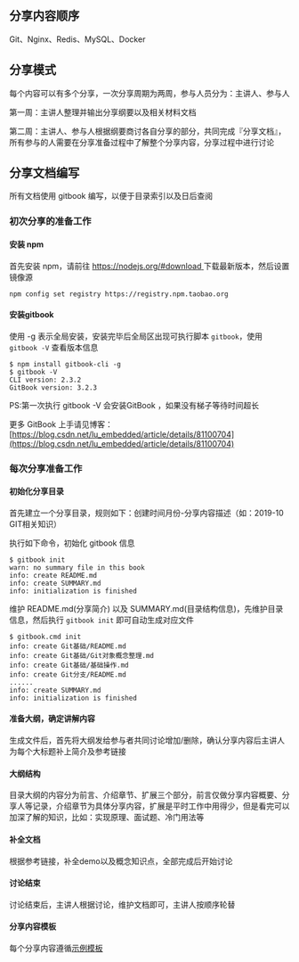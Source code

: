## 分享内容顺序

Git、Nginx、Redis、MySQL、Docker

## 分享模式

每个内容可以有多个分享，一次分享周期为两周，参与人员分为：主讲人、参与人

第一周：主讲人整理并输出分享纲要以及相关材料文档

第二周：主讲人、参与人根据纲要商讨各自分享的部分，共同完成『分享文档』，所有参与的人需要在分享准备过程中了解整个分享内容，分享过程中进行讨论

## 分享文档编写

所有文档使用 gitbook 编写，以便于目录索引以及日后查阅

### 初次分享的准备工作

#### 安装 npm

首先安装 npm，请前往 [https://nodejs.org/#download ](https://nodejs.org/#download ) 下载最新版本，然后设置镜像源

```shell
npm config set registry https://registry.npm.taobao.org
```

#### 安装gitbook

使用 -g 表示全局安装，安装完毕后全局区出现可执行脚本 `gitbook`，使用 `gitbook -V` 查看版本信息

```shell
$ npm install gitbook-cli -g
$ gitbook -V
CLI version: 2.3.2
GitBook version: 3.2.3
```

PS:第一次执行 gitbook -V 会安装GitBook ，如果没有梯子等待时间超长

更多 GitBook 上手请见博客：[https://blog.csdn.net/lu_embedded/article/details/81100704](https://blog.csdn.net/lu_embedded/article/details/81100704)

### 每次分享准备工作

#### 初始化分享目录

首先建立一个分享目录，规则如下：创建时间月份-分享内容描述（如：2019-10 GIT相关知识）

执行如下命令，初始化 gitbook 信息

```shell
$ gitbook init
warn: no summary file in this book
info: create README.md
info: create SUMMARY.md
info: initialization is finished
```

维护 README.md(分享简介) 以及 SUMMARY.md(目录结构信息)，先维护目录信息，然后执行 `gitbook init` 即可自动生成对应文件

```shell
$ gitbook.cmd init
info: create Git基础/README.md    
info: create Git基础/Git对象概念整理.md 
info: create Git基础/基础操作.md      
info: create Git分支/README.md    
......      
info: create SUMMARY.md         
info: initialization is finished
```

#### 准备大纲，确定讲解内容

生成文件后，首先将大纲发给参与者共同讨论增加/删除，确认分享内容后主讲人为每个大标题补上简介及参考链接

#### 大纲结构

目录大纲的内容分为前言、介绍章节、扩展三个部分，前言仅做分享内容概要、分享人等记录，介绍章节为具体分享内容，扩展是平时工作中用得少，但是看完可以加深了解的知识，比如：实现原理、面试题、冷门用法等

#### 补全文档

根据参考链接，补全demo以及概念知识点，全部完成后开始讨论

#### 讨论结束

讨论结束后，主讲人根据讨论，维护文档即可，主讲人按顺序轮替

#### 分享内容模板

每个分享内容遵循[示例模板](分享内容模板.md)
